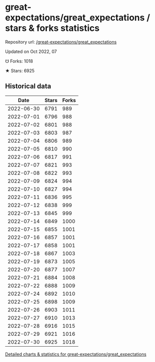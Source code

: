 # great-expectations/great_expectations / stars & forks statistics

Repository url: [/great-expectations/great_expectations](https://github.com/great-expectations/great_expectations)

Updated on Oct 2022, 07

☋ Forks: 1018

★ Stars: 6925

## Historical data
| Date | Stars | Forks |
|------|-------|-------|
| 2022-06-30 | 6791 | 989 | 
| 2022-07-01 | 6796 | 988 | 
| 2022-07-02 | 6801 | 988 | 
| 2022-07-03 | 6803 | 987 | 
| 2022-07-04 | 6806 | 989 | 
| 2022-07-05 | 6810 | 990 | 
| 2022-07-06 | 6817 | 991 | 
| 2022-07-07 | 6821 | 993 | 
| 2022-07-08 | 6822 | 993 | 
| 2022-07-09 | 6824 | 994 | 
| 2022-07-10 | 6827 | 994 | 
| 2022-07-11 | 6836 | 995 | 
| 2022-07-12 | 6838 | 999 | 
| 2022-07-13 | 6845 | 999 | 
| 2022-07-14 | 6849 | 1000 | 
| 2022-07-15 | 6855 | 1001 | 
| 2022-07-16 | 6857 | 1001 | 
| 2022-07-17 | 6858 | 1001 | 
| 2022-07-18 | 6867 | 1003 | 
| 2022-07-19 | 6873 | 1005 | 
| 2022-07-20 | 6877 | 1007 | 
| 2022-07-21 | 6884 | 1008 | 
| 2022-07-22 | 6888 | 1009 | 
| 2022-07-24 | 6892 | 1010 | 
| 2022-07-25 | 6898 | 1009 | 
| 2022-07-26 | 6903 | 1011 | 
| 2022-07-27 | 6910 | 1013 | 
| 2022-07-28 | 6916 | 1015 | 
| 2022-07-29 | 6921 | 1016 | 
| 2022-07-30 | 6925 | 1018 | 


[Detailed charts & statistics for great-expectations/great_expectations](https://reviewgithub.com/rep/great-expectations/great_expectations)
